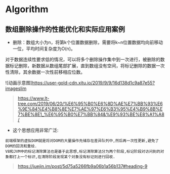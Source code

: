 # Algorithm

## 数组删除操作的性能优化和实际应用案例

* 删除：数组大小为n，将第k个位置数据删除，需要将k~n位置数据均向前移动一位，平均时间复杂度为O(n)。

对于数据连续性要求低的情况，可以将多个删除操作集中到一次进行，被删除的数据标记删除，新数据从数组尾部扩展，直到数组没有空间，将标记删除的数据一次性清除，其余数据一次性前移相应位数。

![动画示意图]https://user-gold-cdn.xitu.io/2019/9/9/16d138d1c9a87e55?imageslim

> https://www.lt-tree.com/2019/06/20/%E6%95%B0%E6%8D%AE%E7%BB%93%E6%9E%84%E4%B8%8E%E7%AE%97%E6%B3%95%E4%B9%8B%E7%BE%8E1_%E6%95%B0%E7%BB%84&%E9%93%BE%E8%A1%A8/

* 这个思想应用非常广泛:

```
前端框架的虚拟DOM就是将对DOM的大量操作先储存在差异队列中,然后再一次性更新,避免了DOM的回流和重绘.
V8和JVM中的标记清除算法也是基于此思想,标记清除算法分为两个阶段,标记阶段对访问到的对象都打上一个标识,在清除阶段发现某个对象没有标记则进行回收.
```

> https://juejin.im/post/5d75a5266fb9a06b1a56b137#heading-9
